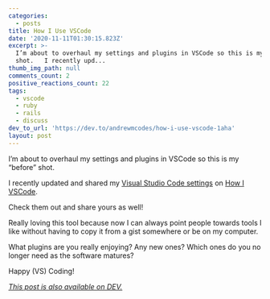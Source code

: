 ```yaml
---
categories:
  - posts
title: How I Use VSCode
date: '2020-11-11T01:30:15.823Z'
excerpt: >-
  I’m about to overhaul my settings and plugins in VSCode so this is my “before”
  shot.   I recently upd...
thumb_img_path: null
comments_count: 2
positive_reactions_count: 22
tags:
  - vscode
  - ruby
  - rails
  - discuss
dev_to_url: 'https://dev.to/andrewmcodes/how-i-use-vscode-1aha'
layout: post
---
```


I’m about to overhaul my settings and plugins in VSCode so this is my “before” shot.

I recently updated and shared my [Visual Studio Code settings](https://howivscode.com/andrewmcodes) on [How I VSCode](https://howivscode.com).

Check them out and share yours as well!

Really loving this tool because now I can always point people towards tools I like without having to copy it from a gist somewhere or be on my computer.

What plugins are you really enjoying? Any new ones? Which ones do you no longer need as the software matures?

Happy (VS) Coding!

_[This post is also available on DEV.](https://dev.to/andrewmcodes/how-i-use-vscode-1aha)_

<script>
const parent = document.getElementsByTagName('head')[0];
const script = document.createElement('script');
script.type = 'text/javascript';
script.src = 'https://cdnjs.cloudflare.com/ajax/libs/iframe-resizer/4.1.1/iframeResizer.min.js';
script.charset = 'utf-8';
script.onload = function() {
    window.iFrameResize({}, '.liquidTag');
};
parent.appendChild(script);
</script>
